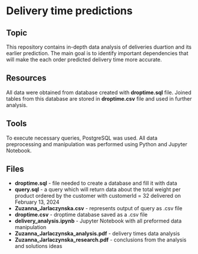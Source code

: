 # Delivery time predictions
## Topic
This repository contains in-depth data analysis of deliveries duartion and its earlier prediction. The main goal is to identify important dependencies that will make the each order predicted delivery time more accurate.  

## Resources
All data were obtained from database created with **droptime.sql** file. Joined tables from this database are stored in **droptime.csv** file and used in further analysis.

## Tools
To execute necessary queries, PostgreSQL was used. All data preprocessing and manipulation was performed using Python and Jupyter Notebook.

## Files
* **droptime.sql** - file needed to create a database and fill it with data
* **query.sql** - a query which will return data about the total weight per product ordered by
the customer with customerId = 32 delivered on February 13, 2024
* **Zuzanna_Jarlaczynska.csv** - represents output of query as .csv file
* **droptime.csv** - droptime database saved as a .csv file
* **delivery_analysis.ipynb** - Jupyter Notebook with all preformed data manipulation
* **Zuzanna_Jarlaczynska_analysis.pdf** - delivery times data analysis
* **Zuzanna_Jarlaczynska_research.pdf** - conclusions from the analysis and solutions ideas

